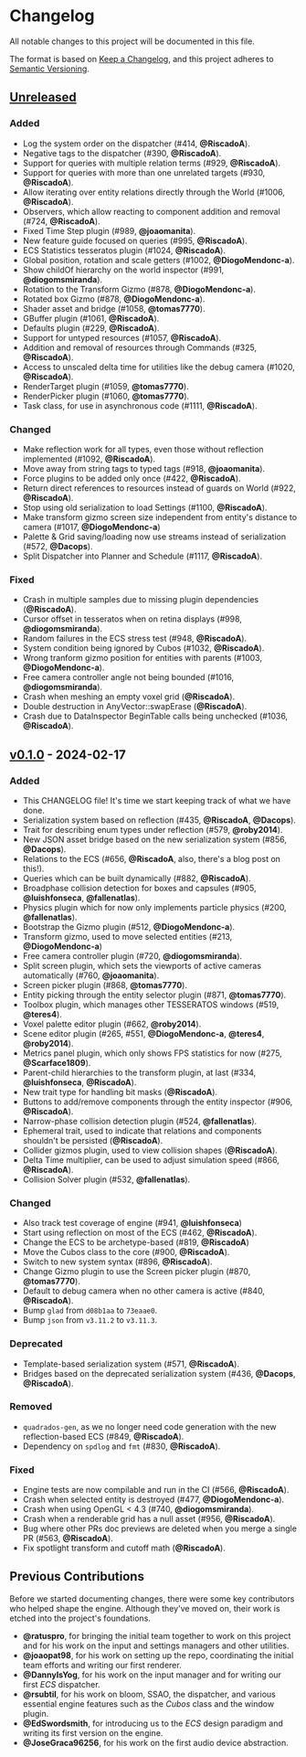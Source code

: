 # Changelog

All notable changes to this project will be documented in this file.

The format is based on [Keep a Changelog](https://keepachangelog.com/en/1.1.0/),
and this project adheres to [Semantic Versioning](https://semver.org/spec/v2.0.0.html).

## [Unreleased]

### Added

- Log the system order on the dispatcher (#414, **@RiscadoA**).
- Negative tags to the dispatcher (#390, **@RiscadoA**).
- Support for queries with multiple relation terms (#929, **@RiscadoA**).
- Support for queries with more than one unrelated targets (#930, **@RiscadoA**).
- Allow iterating over entity relations directly through the World (#1006, **@RiscadoA**).
- Observers, which allow reacting to component addition and removal (#724, **@RiscadoA**).
- Fixed Time Step plugin (#989, **@joaomanita**).
- New feature guide focused on queries (#995, **@RiscadoA**).
- ECS Statistics tesseratos plugin (#1024, **@RiscadoA**).
- Global position, rotation and scale getters (#1002, **@DiogoMendonc-a**).
- Show childOf hierarchy on the world inspector (#991, **@diogomsmiranda**).
- Rotation to the Transform Gizmo (#878, **@DiogoMendonc-a**).
- Rotated box Gizmo (#878, **@DiogoMendonc-a**).
- Shader asset and bridge (#1058, **@tomas7770**).
- GBuffer plugin (#1061, **@RiscadoA**).
- Defaults plugin (#229, **@RiscadoA**).
- Support for untyped resources (#1057, **@RiscadoA**).
- Addition and removal of resources through Commands (#325, **@RiscadoA**).
- Access to unscaled delta time for utilities like the debug camera (#1020, **@RiscadoA**).
- RenderTarget plugin (#1059, **@tomas7770**).
- RenderPicker plugin (#1060, **@tomas7770**).
- Task class, for use in asynchronous code (#1111, **@RiscadoA**).

### Changed

- Make reflection work for all types, even those without reflection implemented (#1092, **@RiscadoA**).
- Move away from string tags to typed tags (#918, **@joaomanita**).
- Force plugins to be added only once (#422, **@RiscadoA**).
- Return direct references to resources instead of guards on World (#922, **@RiscadoA**).
- Stop using old serialization to load Settings (#1100, **@RiscadoA**).
- Make transform gizmo screen size independent from entity's distance to camera (#1017, **@DiogoMendonc-a**)
- Palette & Grid saving/loading now use streams instead of serialization (#572, **@Dacops**).
- Split Dispatcher into Planner and Schedule (#1117, **@RiscadoA**).

### Fixed

- Crash in multiple samples due to missing plugin dependencies (**@RiscadoA**).
- Cursor offset in tesseratos when on retina displays (#998, **@diogomsmiranda**).
- Random failures in the ECS stress test (#948, **@RiscadoA**).
- System condition being ignored by Cubos (#1032, **@RiscadoA**).
- Wrong tranform gizmo position for entities with parents (#1003, **@DiogoMendonc-a**).
- Free camera controller angle not being bounded (#1016, **@diogomsmiranda**).
- Crash when meshing an empty voxel grid (**@RiscadoA**).
- Double destruction in AnyVector::swapErase (**@RiscadoA**).
- Crash due to DataInspector BeginTable calls being unchecked (#1036, **@RiscadoA**).

## [v0.1.0] - 2024-02-17

### Added

- This CHANGELOG file! It's time we start keeping track of what we have done.
- Serialization system based on reflection (#435, **@RiscadoA**, **@Dacops**).
- Trait for describing enum types under reflection (#579, **@roby2014**).
- New JSON asset bridge based on the new serialization system (#856, **@Dacops**).
- Relations to the ECS (#656, **@RiscadoA**, also, there's a blog post on this!).
- Queries which can be built dynamically (#882, **@RiscadoA**).
- Broadphase collision detection for boxes and capsules (#905, **@luishfonseca**, **@fallenatlas**).
- Physics plugin which for now only implements particle physics (#200, **@fallenatlas**).
- Bootstrap the Gizmo plugin (#512, **@DiogoMendonc-a**).
- Transform gizmo, used to move selected entities (#213, **@DiogoMendonc-a**)
- Free camera controller plugin (#720, **@diogomsmiranda**).
- Split screen plugin, which sets the viewports of active cameras automatically (#760, **@joaomanita**).
- Screen picker plugin (#868, **@tomas7770**).
- Entity picking through the entity selector plugin (#871, **@tomas7770**).
- Toolbox plugin, which manages other TESSERATOS windows (#519, **@teres4**).
- Voxel palette editor plugin (#662, **@roby2014**).
- Scene editor plugin (#265, #551, **@DiogoMendonc-a**, **@teres4**, **@roby2014**).
- Metrics panel plugin, which only shows FPS statistics for now (#275, **@Scarface1809**).
- Parent-child hierarchies to the transform plugin, at last (#334, **@luishfonseca**, **@RiscadoA**).
- New trait type for handling bit masks (**@RiscadoA**).
- Buttons to add/remove components through the entity inspector (#906, **@RiscadoA**).
- Narrow-phase collision detection plugin (#524, **@fallenatlas**).
- Ephemeral trait, used to indicate that relations and components shouldn't be persisted (**@RiscadoA**).
- Collider gizmos plugin, used to view collision shapes (**@RiscadoA**).
- Delta Time multiplier, can be used to adjust simulation speed (#866, **@RiscadoA**).
- Collision Solver plugin (#532, **@fallenatlas**).

### Changed

- Also track test coverage of engine (#941, **@luishfonseca**)
- Start using reflection on most of the ECS (#462, **@RiscadoA**).
- Change the ECS to be archetype-based (#819, **@RiscadoA**)
- Move the Cubos class to the core (#900, **@RiscadoA**).
- Switch to new system syntax (#896, **@RiscadoA**).
- Change Gizmo plugin to use the Screen picker plugin (#870, **@tomas7770**).
- Default to debug camera when no other camera is active (#840, **@RiscadoA**).
- Bump `glad` from `d08b1aa` to `73eaae0`.
- Bump `json` from `v3.11.2` to `v3.11.3`.

### Deprecated

- Template-based serialization system (#571, **@RiscadoA**).
- Bridges based on the deprecated serialization system (#436, **@Dacops**, **@RiscadoA**).

### Removed

- `quadrados-gen`, as we no longer need code generation with the new reflection-based ECS (#849, **@RiscadoA**).
- Dependency on `spdlog` and `fmt` (#830, **@RiscadoA**).

### Fixed

- Engine tests are now compilable and run in the CI (#566, **@RiscadoA**).
- Crash when selected entity is destroyed (#477, **@DiogoMendonc-a**).
- Crash when using OpenGL < 4.3 (#740, **@diogomsmiranda**).
- Crash when a renderable grid has a null asset (#956, **@RiscadoA**).
- Bug where other PRs doc previews are deleted when you merge a single PR (#563, **@RiscadoA**).
- Fix spotlight transform and cutoff math (**@RiscadoA**).

## Previous Contributions

Before we started documenting changes, there were some key contributors who helped shape the engine.
Although they've moved on, their work is etched into the project's foundations.

- **@ratuspro**, for bringing the initial team together to work on this project and for his work on the input and settings managers and other utilities.
- **@joaopat98**, for his work on setting up the repo, coordinating the initial team efforts and writing our first renderer.
- **@DannyIsYog**, for his work on the input manager and for writing our first *ECS* dispatcher.
- **@rsubtil**, for his work on bloom, SSAO, the dispatcher, and various essential engine features such as the *Cubos* class and the window plugin.
- **@EdSwordsmith**, for introducing us to the *ECS* design paradigm and writing its first version on the engine.
- **@JoseGraca96256**, for his work on the first audio device abstraction.

[unreleased]: https://github.com/GameDevTecnico/cubos/commits/main/
[v0.1.0]: https://github.com/GameDevTecnico/cubos/releases/tag/v0.1.0
